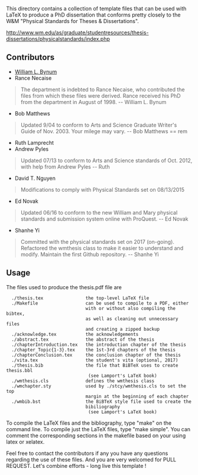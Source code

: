 This directory contains a collection of template files that can be used with 
LaTeX to produce a PhD dissertation that conforms pretty closely to the W&M 
"Physical Standards for Theses & Dissertations".

http://www.wm.edu/as/graduate/studentresources/thesis-dissertations/physicalstandards/index.php

## Contributors

- [William L. Bynum](http://www.cs.wm.edu/~bynum/)
- Rance Necaise

> The department is indebted to Rance Necaise, who contributed the files from 
> which these files were derived.  Rance received his PhD from the department 
> in August of 1998. -- William L. Bynum


- Bob Matthews

> Updated 9/04 to conform to Arts and Science Graduate Writer's Guide of Nov. 
> 2003.  Your milege may vary. --  Bob Matthews == rem

- Ruth Lamprecht
- Andrew Pyles

> Updated 07/13 to conform to Arts and Science standards of Oct. 2012, with 
> help from Andrew Pyles -- Ruth

- David T. Nguyen

> Modifications to comply with Physical Standards set on 08/13/2015 

- Ed Novak

> Updated 06/16 to conform to the new William and Mary physical standards and 
> submission system online with ProQuest. -- Ed Novak

- Shanhe Yi

> Committed with the physical standards set on 2017 (on-going). Refactored the 
> wmthesis class to make it easier to understand and modify. 
> Maintain the first Github repository. -- Shanhe Yi

## Usage

The files used to produce the thesis.pdf file are

      ./thesis.tex                the top-level LaTeX file
      ./Makefile                  can be used to compile to a PDF, either 
                                  with or without also compiling the bibtex, 
                                  as well as cleaning out unnecessary files 
                                  and creating a zipped backup
      ./acknowledge.tex           the acknowledgements
      ./abstract.tex              the abstract of the thesis
      ./chapterIntroduction.tex   the introduction chapter of the thesis
      ./chapter_Topic{1-3}.tex    the 1st-3rd chapters of the thesis
      ./chapterConclusion.tex     the conclusion chapter of the thesis
      ./vita.tex                  the student's vita (optional, 2017)
      ./thesis.bib                the file that BiBTeX uses to create thesis.bbl
                                   (see Lamport's LaTeX book)
      ./wmthesis.cls              defines the wmthesis class
      ./wmchapter.sty             used by ./stcy/wmthesis.cls to set the top 
                                  margin at the beginning of each chapter
      ./wmbib.bst                 the BiBTeX style file used to create the
                                  bibiliography 
                                   (see Lamport's LaTeX book)

To compile the LaTeX files and the bibliography, type "make" on the command
line. To compile just the LaTeX files, type "make simple". You can comment the 
corresponding sections in the makefile based on your using latex or xelatex.

<!-- The other files in the directory include a "figs" folder to hold some sample
figures used for illustration, a "ThesisStandards" folder with the files
available from the above website, and some other LaTeX style files necessary
for optioning the correct formatting. -->

Feel free to contact the contributors if any you have any questions regarding the use of 
these files. And you are very welcomed for PULL REQUEST. Let's combine efforts - long 
live this template !
      



